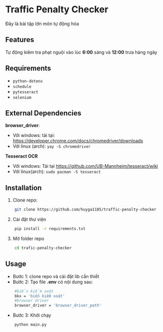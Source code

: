 # Traffic Penalty Checker
Đây là bài tập lớn môn tự động hóa

## Features

Tự động kiêm tra phạt nguội vào lúc **6:00** sáng và **12:00** trưa hàng ngày

## Requirements

- `python-dotenv`
- `schedule`
- `pytesseract`
- `selenium`

## External Dependencies

**browser_driver**: 
- Với windows: tải tại: https://developer.chrome.com/docs/chromedriver/downloads
- Với linux (arch): `yay -S chromedriver`

**Tesseract OCR**
- Với windows: Tải tại https://github.com/UB-Mannheim/tesseract/wiki
- Với linux(arch): `sudo pacman -S tesseract`

## Installation

1.  Clone repo:
```bash
    git clone https://github.com/huyga1185/traffic-penalty-checker
```

2. Cài đặt thư viện

```bash
    pip install -r requirements.txt
```

3. Mở folder repo
```bash
    cd trafic-penalty-checker
```

## Usage

- Bước 1: clone repo và cài đặt lib cần thiết
- Bước 2: Tạo file **.env** có nội dung sau:

```bash
    #biển kiểm xoát
    bkx = 'biển kiểm xoát'
    #browser driver
    browser_driver = 'browser_driver_path'
```

- Bước 3: Khởi chạy
```bash
    python main.py
```

